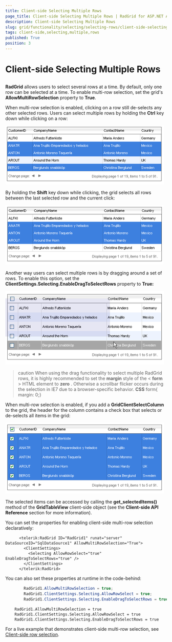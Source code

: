 ```yaml
---
title: Client-side Selecting Multiple Rows
page_title: Client-side Selecting Multiple Rows | RadGrid for ASP.NET AJAX Documentation
description: Client-side Selecting Multiple Rows
slug: grid/functionality/selecting/selecting-rows/client-side-selecting-multiple-rows
tags: client-side,selecting,multiple,rows
published: True
position: 3
---
```


# Client-side Selecting Multiple Rows



## 

**RadGrid** allows users to select several rows at a time. By default, only one row can be selected at a time. To enable multi-row selection, set the grid's **AllowMultiRowSelection** property to **True**.

When multi-row selection is enabled, clicking on a row still de-selects any other selected rows. Users can select multiple rows by holding the **Ctrl** key down while clicking on a row:

![Selection of Rows client-side](images/grd_SelectRows.png)

By holding the **Shift** key down while clicking, the grid selects all rows between the last selected row and the current click:

![](images/ShiftSelect.PNG)

Another way users can select multiple rows is by dragging around a set of rows. To enable this option, set the **ClientSettings.Selecting.EnableDragToSelectRows** property to **True:**

![Area Selection](images/grd_AreaSelect.png)

>caution When using the drag functionality to select multiple RadGrid rows, it is highly recommended to set the **margin** style of the < **form** > HTML element to **zero** . Otherwise a scrollbar flicker occurs during the selection in IE7 due to a browser-specific behavior.
> **CSS** 
>form{ margin: 0;}
>


When multi-row selection is enabled, if you add a **GridClientSelectColumn** to the grid, the header for the column contains a check box that selects or de-selects all items in the grid:

![](images/GridClientSelectColumn.PNG)

The selected items can be accessed by calling the **get_selectedItems()** method of the **GridTableView** client-side object (see the **Client-side API Reference** section for more information).

You can set the properties for enabling client-side multi-row selection declaratively:

````ASPNET
	  <telerik:RadGrid ID="RadGrid1" runat="server" DataSourceID="SqlDataSource1" AllowMultiRowSelection="True">
	    <ClientSettings>
	      <Selecting AllowRowSelect="true" EnableDragToSelectRows="true" />
	    </ClientSettings>
	  </telerik:RadGrid>
````



You can also set these properties at runtime in the code-behind:



````C#
	    RadGrid1.AllowMultiRowSelection = true;
	    RadGrid1.ClientSettings.Selecting.AllowRowSelect = true;
	    RadGrid1.ClientSettings.Selecting.EnableDragToSelectRows = true;			
````
````VB.NET
	RadGrid1.AllowMultiRowSelection = true
	RadGrid1.ClientSettings.Selecting.AllowRowSelect = true
	RadGrid1.ClientSettings.Selecting.EnableDragToSelectRows = true
````


For a live example that demonstrates client-side multi-row selection, see [ Client-side row selection](http://demos.telerik.com/aspnet-ajax/Grid/Examples/Client/Selecting/DefaultCS.aspx).
